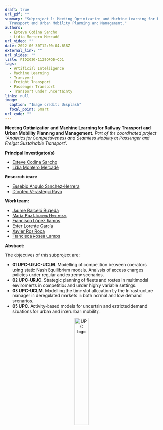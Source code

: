 ```yaml
---
draft: true
url_pdf: ""
summary: "Subproject 1: Meeting Optimization and Machine Learning for Railway
  Transport and Urban Mobility Planning and Management."
authors:
  - Esteve Codina Sancho
  - Lídia Montero Mercadé
url_video: ""
date: 2022-06-30T12:00:04.658Z
external_link: ""
url_slides: ""
title: PID2020-112967GB-C31
tags:
  - Artificial Intelligence
  - Machine Learning
  - Transport
  - Freight Transport
  - Passenger Transport
  - Transport under Uncertainty
links: null
image:
  caption: "Image credit: Unsplash"
  focal_point: Smart
url_code: ""
---
```

**Meeting Optimization and Machine Learning for Railway Transport and Urban Mobility Planning and Management.**
*Part of the coordinated project "Analytics for Competitiveness and Seamless Mobility at Passenger and Freight Sustainable Transport".*

**Principal Investigator(s)**

* [Esteve Codina Sancho](/author/esteve-codina-sancho/)
* [Lídia Montero Mercadé](/author/lidia-montero-mercade/)

**Research team:**

* [](/author/esteve-codina-sancho/)[Eusebio Angulo Sánchez-Herrera](/author/eusebio-angulo-sanchez-herrera)
* [Doroteo Verastegui Rayo](/author/doroteo-verastegui-rayo)

**Work team:**

* [Jaume Barceló Bugeda](/author/jaume-barcelo-bugeda)
* [María Paz Linares Herreros](/author/maria-paz-linares-herreros)
* [Francisco López Ramos](/author/francisco-lopez-ramos)
* [Ester Lorente García](/author/ester-lorente-garcia)
* [Xavier Ros Roca](/author/xavier-ros-roca)
* [Francisca Rosell Camps](/author/francisca-rosell-camps)

**Abstract:**

The objectives of this subproject are:

* **01 UPC-URJC-UCLM**. Modelling of competition between operators using static Nash Equilibrium models. Analysis of access charges policies under regular and extreme scenarios.
* **02 UPC-URJC**. Strategic planning of fleets and routes in multimodal enviroments in competitios and under highly variable settings.
* **03 UPC-UCLM**. Modelling the time slot allocation by the Infrastructure manager in deregulated markets in both normal and low demand scenarios.
* **05 UPC**. Activity-based models for uncertain and estricted demand situations for urban and interurban mobility.

<center><a href="https://www.upc.edu" target="_blank"><img src="/files/images/UPC.png" alt="UPC logo" style="display:inline-block;width:30%;height:auto;"></a></center>